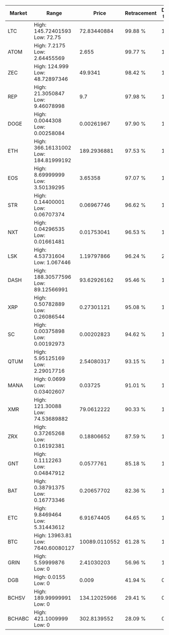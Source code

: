 | Market | Range | Price| Retracement | Doubles to 50% |
| --- | --- | --- | --- | --- |
| LTC | High: 145.72401593<br />Low: 72.75 | 72.83440884 | 99.88 % | 1.50 |
| ATOM | High: 7.2175<br />Low: 2.64455569 | 2.655 | 99.77 % | 1.86 |
| ZEC | High: 124.999<br />Low: 48.72897346 | 49.9341 | 98.42 % | 1.74 |
| REP | High: 21.3050847<br />Low: 9.46078998 | 9.7 | 97.98 % | 1.59 |
| DOGE | High: 0.0044308<br />Low: 0.00258084 | 0.00261967 | 97.90 % | 1.34 |
| ETH | High: 366.16131002<br />Low: 184.81999192 | 189.2936881 | 97.53 % | 1.46 |
| EOS | High: 8.69999999<br />Low: 3.50139295 | 3.65358 | 97.07 % | 1.67 |
| STR | High: 0.14400001<br />Low: 0.06707374 | 0.06967746 | 96.62 % | 1.51 |
| NXT | High: 0.04296535<br />Low: 0.01661481 | 0.01753041 | 96.53 % | 1.70 |
| LSK | High: 4.53731604<br />Low: 1.067446 | 1.19797866 | 96.24 % | 2.34 |
| DASH | High: 188.30577596<br />Low: 89.12566991 | 93.62926162 | 95.46 % | 1.48 |
| XRP | High: 0.50782889<br />Low: 0.26086544 | 0.27301121 | 95.08 % | 1.41 |
| SC | High: 0.00375898<br />Low: 0.00192973 | 0.00202823 | 94.62 % | 1.40 |
| QTUM | High: 5.95125169<br />Low: 2.29017716 | 2.54080317 | 93.15 % | 1.62 |
| MANA | High: 0.0699<br />Low: 0.03402607 | 0.03725 | 91.01 % | 1.39 |
| XMR | High: 121.30088<br />Low: 74.53689882 | 79.0612222 | 90.33 % | 1.24 |
| ZRX | High: 0.37265268<br />Low: 0.16192381 | 0.18806652 | 87.59 % | 1.42 |
| GNT | High: 0.1112263<br />Low: 0.04847912 | 0.0577761 | 85.18 % | 1.38 |
| BAT | High: 0.38791375<br />Low: 0.16773346 | 0.20657702 | 82.36 % | 1.34 |
| ETC | High: 9.8469464<br />Low: 5.31443612 | 6.91674405 | 64.65 % | 1.10 |
| BTC | High: 13963.81<br />Low: 7640.60080127 | 10089.0110552 | 61.28 % | 1.07 |
| GRIN | High: 5.59999876<br />Low: 0 | 2.41030203 | 56.96 % | 1.16 |
| DGB | High: 0.0155<br />Low: 0 | 0.009 | 41.94 % | 0.00 |
| BCHSV | High: 189.99999991<br />Low: 0 | 134.12025966 | 29.41 % | 0.00 |
| BCHABC | High: 421.1009999<br />Low: 0 | 302.8139552 | 28.09 % | 0.00 |
